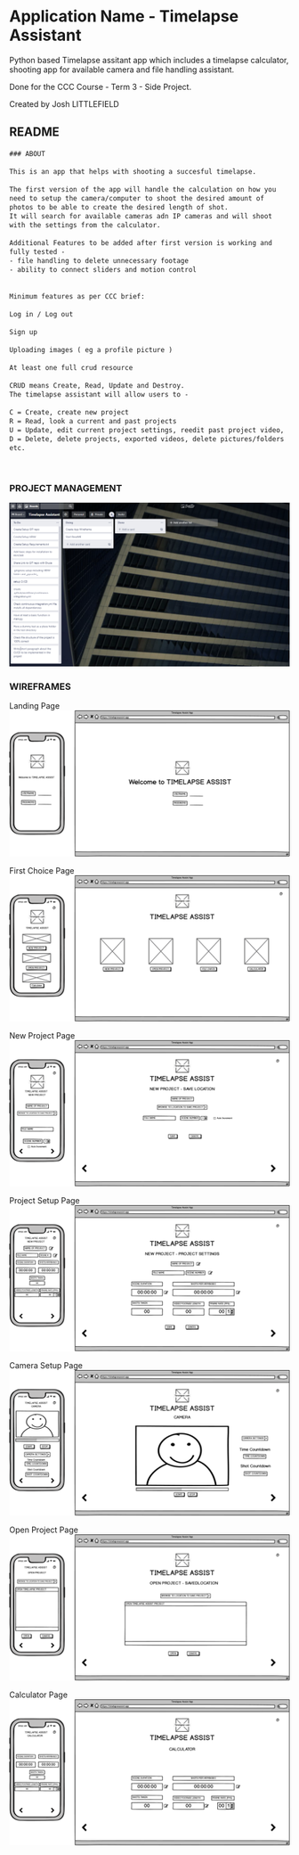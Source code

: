 # Application Name - Timelapse Assistant

Python based Timelapse assitant app which includes a timelapse calculator, shooting app for available camera and file handling assistant.

Done for the CCC Course - Term 3 - Side Project. 

Created by Josh LITTLEFIELD

## README
```
### ABOUT

This is an app that helps with shooting a succesful timelapse.

The first version of the app will handle the calculation on how you need to setup the camera/computer to shoot the desired amount of photos to be able to create the desired length of shot.
It will search for available cameras adn IP cameras and will shoot with the settings from the calculator.

Additional Features to be added after first version is working and fully tested -
- file handling to delete unnecessary footage
- ability to connect sliders and motion control


Minimum features as per CCC brief:

Log in / Log out

Sign up

Uploading images ( eg a profile picture )

At least one full crud resource

CRUD means Create, Read, Update and Destroy.
The timelapse assistant will allow users to -
 
C = Create, create new project
R = Read, look a current and past projects
U = Update, edit current project settings, reedit past project video,
D = Delete, delete projects, exported videos, delete pictures/folders etc.



```


### PROJECT MANAGEMENT

![Trello Board 1](/docs/timelapse_trello_01.png)




### WIREFRAMES

Landing Page
![Landing](/docs/taapp/LANDING.png)

First Choice Page
![First Choice](/docs/taapp/FIRST_CHOICES.png)

New Project Page
![New Project](/docs/taapp/NEW_PROJECT.png)

Project Setup Page
![Project Setup](/docs/taapp/PROJECT_SETUP.png)

Camera Setup Page
![Camera Setup](/docs/taapp/CamSetup.png)

Open Project Page
![Open Project](/docs/taapp/OPEN_PROJECT.png)

Calculator Page
![Calculator](/docs/taapp/CALCULATOR.png)
